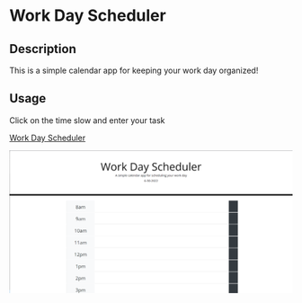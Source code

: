 # Work Day Scheduler

## Description

This is a simple calendar app for keeping your work day organized!

## Usage

Click on the time slow and enter your task

[Work Day Scheduler](https://indy6678.github.io/supreme-octo-train/)

![Work Day Scheduler](./assets/images/screenshot.png)
